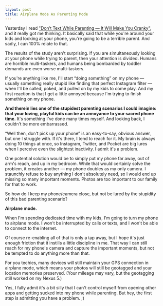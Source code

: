 ```yaml
---
layout: post
title: Airplane Mode As Parenting Mode
---
```


Yesterday I read ["Don’t Text While Parenting — It Will Make You Cranky"](http://time.com/14953/parents-who-use-smartphones-in-front-of-their-kids-are-crankier/), and it really got me thinking. It basically said that while you're around your kids and looking at your phone, you're going to be a terrible parent. And sadly, I can 100% relate to that.

The results of the study aren't surprising. If you are simultaneously looking at your phone while trying to parent, then your attention is divided. Humans are horrible multi-taskers, and humans being bombarded by toddler demands are even worse multi-taskers.

If you're anything like me, I'll start “doing something” on my phone — usually something really stupid like finding that perfect Instagram filter — when I'll be called, poked, and pulled on by my kids to come play. And my first reaction is that I get a little annoyed because I'm trying to finish something on my phone.

**And therein lies one of the stupidest parenting scenarios I could imagine: that your loving, playful kids can be an annoyance to your sacred phone time.** It's something I've done many times myself. And looking back, I couldn't be more embarrassed.

“Well then, don't pick up your phone” is an easy-to-say, obvious answer, but one I struggle with. If it's there, I tend to reach for it. My brain is always doing 10 things at once, so Instagram, Twitter, and Pocket are big lures when I perceive even the slightest inactivity. I admit it's a problem.

One potential solution would be to simply put my phone far away, out of arm's reach, and up in my bedroom. While that would certainly solve the problem, it creates another — my phone doubles as my only camera. I staunchly refuse to buy anything I don't absolutely need, so I would end up missing so many important moments. Photos are too important to our family for that to work.

So how do I keep my phone/camera close, but not be lured by the stupidity of this bad parenting scenario?

**Airplane mode.**

When I'm spending dedicated time with my kids, I'm going to turn my phone to airplane mode. I won't be interrupted by calls or texts, and I won't be able to connect to the internet. 

Of course re-enabling all of that is only a tap away, but I hope it's just enough friction that it instills a little discipline in me. That way I can still reach for my phone's camera and capture the important moments, but not be tempted to do anything more than that. 

For you techies, many devices will still maintain your GPS connection in airplane mode, which means your photos will still be geotagged and your location memories preserved. (Your mileage may vary, but the geotagging still worked on my Nexus 5.)

Yes, I fully admit it's a bit silly that I can't control myself from opening other apps and getting sucked into my phone while parenting. But hey, the first step is admitting you have a problem. ;)